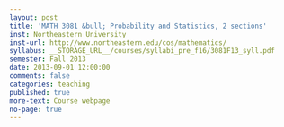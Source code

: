 ```yaml
---
layout: post
title: 'MATH 3081 &bull; Probability and Statistics, 2 sections'
inst: Northeastern University
inst-url: http://www.northeastern.edu/cos/mathematics/
syllabus: __STORAGE_URL__/courses/syllabi_pre_f16/3081F13_syll.pdf
semester: Fall 2013
date: 2013-09-01 12:00:00
comments: false
categories: teaching
published: true
more-text: Course webpage
no-page: true
---
```

